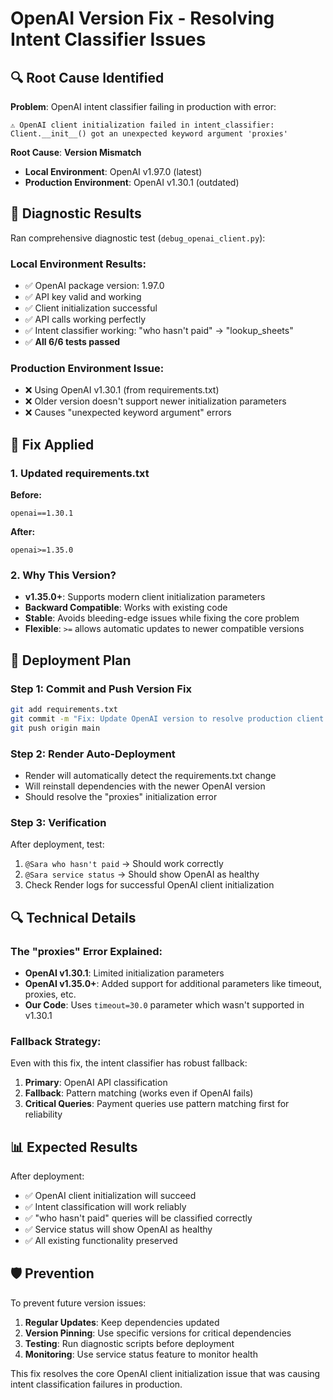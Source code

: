 # OpenAI Version Fix - Resolving Intent Classifier Issues

## 🔍 Root Cause Identified

**Problem**: OpenAI intent classifier failing in production with error:
```
⚠️ OpenAI client initialization failed in intent_classifier: Client.__init__() got an unexpected keyword argument 'proxies'
```

**Root Cause**: **Version Mismatch**
- **Local Environment**: OpenAI v1.97.0 (latest)
- **Production Environment**: OpenAI v1.30.1 (outdated)

## 🧪 Diagnostic Results

Ran comprehensive diagnostic test (`debug_openai_client.py`):

### Local Environment Results:
- ✅ OpenAI package version: 1.97.0
- ✅ API key valid and working
- ✅ Client initialization successful
- ✅ API calls working perfectly
- ✅ Intent classifier working: "who hasn't paid" → "lookup_sheets"
- ✅ **All 6/6 tests passed**

### Production Environment Issue:
- ❌ Using OpenAI v1.30.1 (from requirements.txt)
- ❌ Older version doesn't support newer initialization parameters
- ❌ Causes "unexpected keyword argument" errors

## 🔧 Fix Applied

### 1. Updated requirements.txt
**Before:**
```
openai==1.30.1
```

**After:**
```
openai>=1.35.0
```

### 2. Why This Version?
- **v1.35.0+**: Supports modern client initialization parameters
- **Backward Compatible**: Works with existing code
- **Stable**: Avoids bleeding-edge issues while fixing the core problem
- **Flexible**: `>=` allows automatic updates to newer compatible versions

## 🚀 Deployment Plan

### Step 1: Commit and Push Version Fix
```bash
git add requirements.txt
git commit -m "Fix: Update OpenAI version to resolve production client initialization"
git push origin main
```

### Step 2: Render Auto-Deployment
- Render will automatically detect the requirements.txt change
- Will reinstall dependencies with the newer OpenAI version
- Should resolve the "proxies" initialization error

### Step 3: Verification
After deployment, test:
1. `@Sara who hasn't paid` → Should work correctly
2. `@Sara service status` → Should show OpenAI as healthy
3. Check Render logs for successful OpenAI client initialization

## 🔍 Technical Details

### The "proxies" Error Explained:
- **OpenAI v1.30.1**: Limited initialization parameters
- **OpenAI v1.35.0+**: Added support for additional parameters like timeout, proxies, etc.
- **Our Code**: Uses `timeout=30.0` parameter which wasn't supported in v1.30.1

### Fallback Strategy:
Even with this fix, the intent classifier has robust fallback:
1. **Primary**: OpenAI API classification
2. **Fallback**: Pattern matching (works even if OpenAI fails)
3. **Critical Queries**: Payment queries use pattern matching first for reliability

## 📊 Expected Results

After deployment:
- ✅ OpenAI client initialization will succeed
- ✅ Intent classification will work reliably
- ✅ "who hasn't paid" queries will be classified correctly
- ✅ Service status will show OpenAI as healthy
- ✅ All existing functionality preserved

## 🛡️ Prevention

To prevent future version issues:
1. **Regular Updates**: Keep dependencies updated
2. **Version Pinning**: Use specific versions for critical dependencies
3. **Testing**: Run diagnostic scripts before deployment
4. **Monitoring**: Use service status feature to monitor health

This fix resolves the core OpenAI client initialization issue that was causing intent classification failures in production.
